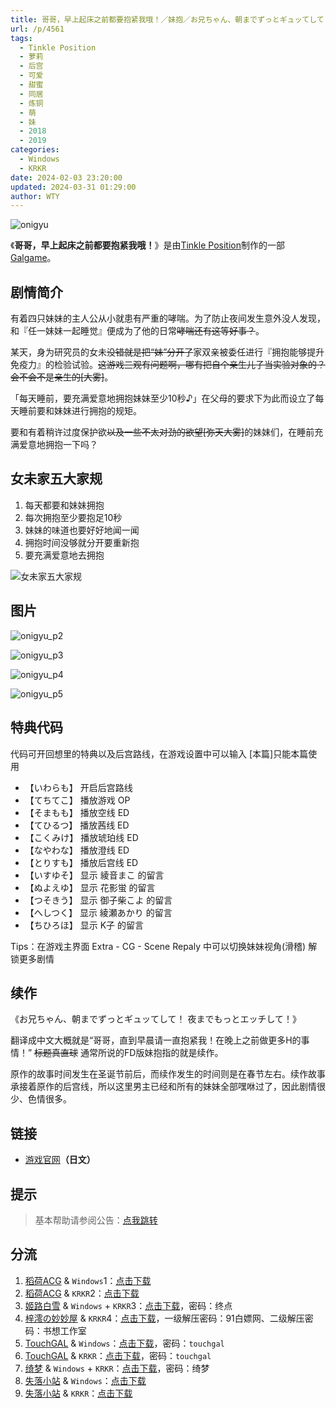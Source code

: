 ```yaml
---
title: 哥哥，早上起床之前都要抱紧我哦！／妹抱／お兄ちゃん、朝までずっとギュッてして！
url: /p/4561
tags:
  - Tinkle Position
  - 萝莉
  - 后宫
  - 可爱
  - 甜蜜
  - 同居
  - 炼铜
  - 萌
  - 妹
  - 2018
  - 2019
categories:
  - Windows
  - KRKR
date: 2024-02-03 23:20:00
updated: 2024-03-31 01:29:00
author: WTY
---
```


![onigyu](https://static.saop.cc/vns/img/onigyu.webp)

《**哥哥，早上起床之前都要抱紧我哦！**》是由[Tinkle Position](https://zh.moegirl.org.cn/index.php?title=Tinkle_Position&action=edit&redlink=1)制作的一部[Galgame](https://zh.moegirl.org.cn/Galgame)。

<!--more-->

## 剧情简介

有着四只妹妹的主人公从小就患有严重的哮喘。为了防止夜间发生意外没人发现，和『任一妹妹一起睡觉』便成为了他的日常~~哮喘还有这等好事？~~。

某天，身为研究员的女未~~没错就是把“妹”分开了~~家双亲被委任进行『拥抱能够提升免疫力』的检验试验。~~这游戏三观有问题啊，哪有把自个亲生儿子当实验对象的？会不会不是亲生的[大雾]~~。

「每天睡前，要充满爱意地拥抱妹妹至少10秒♪」在父母的要求下为此而设立了每天睡前要和妹妹进行拥抱的规矩。

要和有着稍许过度保护欲~~以及一些不太对劲的欲望[弥天大雾]~~的妹妹们，在睡前充满爱意地拥抱一下吗？

## 女未家五大家规

1. 每天都要和妹妹拥抱
2. 每次拥抱至少要抱足10秒
3. 妹妹的味道也要好好地闻一闻
4. 拥抱时间没够就分开要重新抱
5. 要充满爱意地去拥抱

![女未家五大家规](https://static.saop.cc/vns/img/onigyu_p1.webp)

## 图片

![onigyu_p2](https://static.saop.cc/vns/img/onigyu_p2.webp)

![onigyu_p3](https://static.saop.cc/vns/img/onigyu_p3.webp)

![onigyu_p4](https://static.saop.cc/vns/img/onigyu_p4.webp)

![onigyu_p5](https://static.saop.cc/vns/img/onigyu_p5.webp)

## 特典代码

代码可开回想里的特典以及后宫路线，在游戏设置中可以输入
[本篇]只能本篇使用

- 【いわらも】 开启后宫路线
- 【てちてこ】 播放游戏 OP
- 【そまもも】 播放空线 ED
- 【てひるつ】 播放茜线 ED
- 【こくみけ】 播放琥珀线 ED
- 【なやわな】 播放澄线 ED
- 【とりすも】 播放后宫线 ED
- 【いすゆそ】 显示 綾音まこ 的留言
- 【ぬよえゆ】 显示 花影蛍 的留言
- 【つそきう】 显示 御子柴こよ 的留言
- 【へしつく】 显示 綾瀬あかり 的留言
- 【ちひろほ】 显示 K子 的留言

Tips：在游戏主界面 Extra - CG - Scene Repaly 中可以切换妹妹视角(滑稽) 解锁更多剧情

## 续作

《お兄ちゃん、朝までずっとギュッてして！ 夜までもっとエッチして！》

翻译成中文大概就是“哥哥，直到早晨请一直抱紧我！在晚上之前做更多H的事情！” ~~标题真直球~~ 通常所说的FD版妹抱指的就是续作。

原作的故事时间发生在圣诞节前后，而续作发生的时间则是在春节左右。续作故事承接着原作的后宫线，所以这里男主已经和所有的妹妹全部嘿咻过了，因此剧情很少、色情很多。

## 链接

- [游戏官网](http://tinkle-position.com/onigyu/)**（日文）**

## 提示

> 基本帮助请参阅公告：[点我跳转](/p/announcement/)

## 分流

1. [稻荷ACG](https://amoebi.com/) & `Windows`1：[点击下载](https://sakustar.moe/download?post_id=818&index=0&i=0)
2. [稻荷ACG](https://amoebi.com/) & `KRKR`2：[点击下载](https://sakustar.moe/download?post_id=4517&index=0&i=0)
3. [姬路白雪](https://jlbx.xyz/) & `Windows` + `KRKR`3：[点击下载](https://pan.jlbx.xyz/?s=%E5%93%A5%E5%93%A5%EF%BC%8C%E6%97%A9%E4%B8%8A%E8%B5%B7%E5%BA%8A%E4%B9%8B%E5%89%8D%E9%83%BD%E8%A6%81%E6%8A%B1%E7%B4%A7%E6%88%91%E5%93%A6%EF%BC%81)，密码：终点
4. [梓澪の妙妙屋](https://zi0.cc/) & `KRKR`4：[点击下载](https://zi0.cc/d/%60%E3%80%90%E5%BD%92%20%E6%A1%A3%E3%80%91/%E3%80%90KRKR%E5%90%88%E9%9B%86%E3%80%91/1/%E5%93%A5%E5%93%A5%EF%BC%8C%E6%97%A9%E4%B8%8A%E8%B5%B7%E5%BA%8A%E4%B9%8B%E5%89%8D%E9%83%BD%E8%A6%81%E6%8A%B1%E7%B4%A7%E6%88%91%E5%93%A6%EF%BC%81.exe?sign=O0nIyRmd6ibQPG4bgyGtMAzLDLPoJAHXXGVW7ElNGJ8=:0)，一级解压密码：91白嫖网、二级解压密码：书想工作室
5. [TouchGAL](https://touchgal.net/) & `Windows`：[点击下载](https://pan.touchgal.net/s/qoetb)，密码：`touchgal`
6. [TouchGAL](https://touchgal.net/) & `KRKR`：[点击下载](https://pan.touchgal.net/s/5QGCE)，密码：`touchgal`
7. [绮梦](https://acgs.eu.org/) & `Windows` + `KRKR`：[点击下载](https://acgs.eu.org/down_html/?url=game/%E5%93%A5%E5%93%A5%E6%97%A9%E4%B8%8A%E8%B5%B7%E5%BA%8A%E4%B9%8B%E5%89%8D%E9%83%BD%E8%A6%81%E6%8A%B1%E7%B4%A7%E6%88%91%E5%93%A6&name=%E5%93%A5%E5%93%A5%EF%BC%8C%E6%97%A9%E4%B8%8A%E8%B5%B7%E5%BA%8A%E4%B9%8B%E5%89%8D%E9%83%BD%E8%A6%81%E6%8A%B1%E7%B4%A7%E6%88%91%E5%93%A6%EF%BC%81)，密码：绮梦
8. [失落小站](https://www.shinnku.com/) & `Windows`：[点击下载](https://www.shinnku.com/api/download/0/win/%E5%93%A5%E5%93%A5,%E6%97%A9%E4%B8%8A%E8%B5%B7%E5%BA%8A%E4%B9%8B%E5%89%8D%E9%83%BD%E8%A6%81%E6%8A%B1%E7%B4%A7%E6%88%91%E5%93%A6%EF%BC%81.7z)
9. [失落小站](https://www.shinnku.com/) & `KRKR`：[点击下载](https://www.shinnku.com/api/download/0/krkr/%E5%93%A5%E5%93%A5%EF%BC%8C%E6%97%A9%E4%B8%8A%E8%B5%B7%E5%BA%8A%E4%B9%8B%E5%89%8D%E9%83%BD%E8%A6%81%E6%8A%B1%E7%B4%A7%E6%88%91%E5%93%A6%EF%BC%81.7z)
